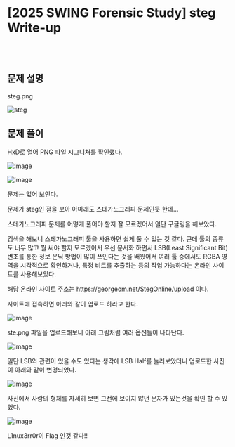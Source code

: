<!DOCTYPE html>
<html>
<head>
        <link rel="stylesheet" type="text/css" href="sytle.css">
</head>
<body>
        <h1>[2025 SWING Forensic Study] steg Write-up</h1>
</body>
<br>
<br>
</html>

문제 설명
--
steg.png

![steg](https://github.com/user-attachments/assets/d0e56dd1-711e-416b-aecc-257e1a5734a8)


문제 풀이
--

HxD로 열어 PNG 파일 시그니처를 확인했다.

![image](https://github.com/user-attachments/assets/cd3ad940-6706-4163-a757-cd057cdab7a1)

![image](https://github.com/user-attachments/assets/5cdc360d-ab90-4038-a3c8-f085472b2b01)

문제는 없어 보인다. 

문제가 steg인 점을 보아 아마래도 스테가노그래피 문제인듯 한데...

스테가노그래피 문제를 어떻게 풀어야 할지 잘 모르겠어서 일단 구글링을 해보았다.

검색을 해보니 스테가노그래피 툴을 사용하면 쉽게 풀 수 있는 것 같다. 
근데 툴의 종류도 너무 많고 뭘 써야 할지 모르겠어서 우선 문서화 하면서 LSB(Least Significant Bit)변조를 통한 정보 은닉 방법이 많이 쓰인다는 것을 배웠어서 여러 툴 중에서도 RGBA 영역을 시각적으로 확인하거나, 특정 비트를 추출하는 등의 작업 가능하다는 온라인 사이트를 사용해보았다.

해당 온라인 사이트 주소는 https://georgeom.net/StegOnline/upload 이다.

사이트에 접속하면 아래와 같이 업로드 하라고 한다.

![image](https://github.com/user-attachments/assets/486915cd-1509-406a-966b-7859be302c46)

ste.png 파일을 업로드해보니 아래 그림처럼 여러 옵션들이 나타난다.

![image](https://github.com/user-attachments/assets/c716e9fc-85bb-41a7-a779-3d33538700ef)

일단 LSB와 관련이 있을 수도 있다는 생각에 LSB Half를 눌러보았더니 업로드한 사진이 아래와 같이 변경되었다.

![image](https://github.com/user-attachments/assets/a5b2e257-fbfd-4104-87df-1f3c8bdaacd6)

사진에서 사람의 형체를 자세히 보면 그전에 보이지 않던 문자가 있는것을 확인 할 수 있었다.

![image](https://github.com/user-attachments/assets/7a87a9b0-7b5d-418a-9e74-fb934a42569e)

L1nux3rr0r이 Flag 인것 같다!!
